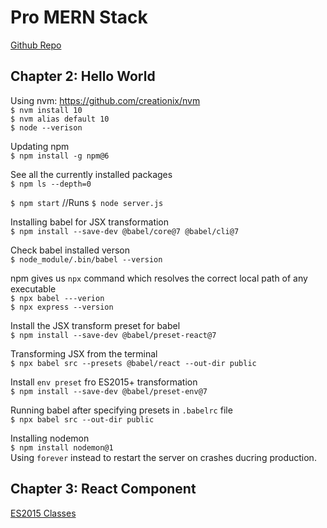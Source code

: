 # Pro MERN Stack  
[Github Repo](https://github.com/vasansr/pro-mern-stack-2)  


## Chapter 2:  Hello World
Using nvm: https://github.com/creationix/nvm  
`$ nvm install 10`  
`$ nvm alias default 10`  
`$ node --verison`  

Updating npm  
`$ npm install -g npm@6`  

See all the currently installed packages  
`$ npm ls --depth=0`  

`$ npm start` //Runs `$ node server.js`  

Installing babel for JSX transformation  
`$ npm install --save-dev @babel/core@7 @babel/cli@7`  

Check babel installed verson  
`$ node_module/.bin/babel --version`  

npm gives us `npx` command  which resolves the correct local path of any executable  
`$ npx babel ---verion`  
`$ npx express --version`

Install the JSX transform preset for babel  
`$ npm install --save-dev @babel/preset-react@7`  

Transforming JSX from the terminal  
`$ npx babel src --presets @babel/react --out-dir public`

Install `env preset` fro ES2015+ transformation  
`$ npm install --save-dev @babel/preset-env@7`  

Running babel after specifying presets in `.babelrc` file  
`$ npx babel src --out-dir public`  

Installing nodemon  
`$ npm install nodemon@1`  
Using `forever` instead to restart the server on crashes ducring production.  

## Chapter 3: React Component  
[ES2015 Classes](https://developer.mozilla.org/en-US/docs/Web/JavaScript/Reference/Classes)  
